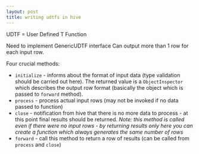 ```yaml
---
layout: post
title: writing udtfs in hive
---
```


UDTF = User Defined T Function

Need to implement GenericUDTF interface
Can output more than 1 row for each input row.


Four crucial methods:

* `initialize` - informs about the format of input data (type validation should be carried out here). The returned value is a `ObjectInspector` which describes the output row format (basically the object which is passed to `forward` method).
* `process` - process actual input rows (may not be invoked if no data passed to function)
* `close` - notification from hive that there is no more data to process - at this point final results should be returned. *Note: this method is called even if there were no input rows - by returning results only here you can create a function which always generates the same number of rows*
* `forward` - call this method to return a row of results (can be called from `process` and `close`)
